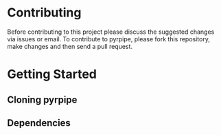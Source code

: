 # Contributing

Before contributing to this project please discuss the suggested changes via issues or email.
To contribute to pyrpipe, please fork this repository, make changes and then send a pull request.

# Getting Started

## Cloning pyrpipe


## Dependencies


